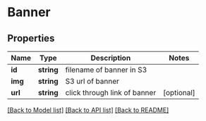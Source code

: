 # Banner

## Properties
Name | Type | Description | Notes
------------ | ------------- | ------------- | -------------
**id** | **string** | filename of banner in S3 | 
**img** | **string** | S3 url of banner | 
**url** | **string** | click through link of banner | [optional] 

[[Back to Model list]](../README.md#documentation-for-models) [[Back to API list]](../README.md#documentation-for-api-endpoints) [[Back to README]](../README.md)


